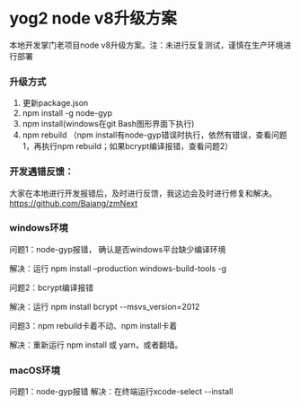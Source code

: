 # yog2 node v8升级方案

本地开发掌门老项目node v8升级方案。注：未进行反复测试，谨慎在生产环境进行部署

### 升级方式
1. 更新package.json
2. npm install -g node-gyp
3. npm install(windows在git Bash图形界面下执行)
4. npm rebuild （npm install有node-gyp错误时执行，依然有错误，查看问题1，再执行npm rebuild；如果bcrypt编译报错，查看问题2）

### 开发遇错反馈：
大家在本地进行开发报错后，及时进行反馈，我这边会及时进行修复和解决。
https://github.com/Baiang/zmNext

### windows环境
问题1：node-gyp报错， 确认是否windows平台缺少编译环境

解决：运行 npm install –production windows-build-tools -g

问题2：bcrypt编译报错

解决：运行 npm install bcrypt --msvs_version=2012

问题3：npm rebuild卡着不动、npm install卡着

解决：重新运行 npm install 或 yarn，或者翻墙。

### macOS环境
问题1：node-gyp报错
解决：在终端运行xcode-select --install
